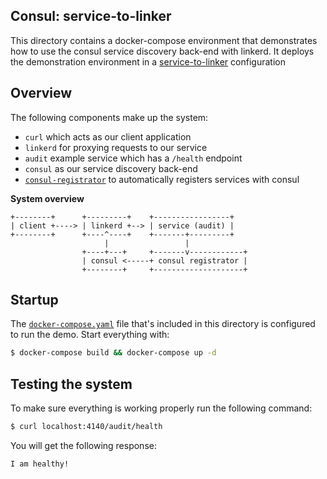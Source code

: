 ## Consul: service-to-linker
This directory contains a docker-compose environment that demonstrates
how to use the consul service discovery back-end with linkerd. It deploys the demonstration environment in a
[service-to-linker](https://linkerd.io/in-depth/deployment/#service-to-linker)
configuration

## Overview
The following components make up the system:
* `curl` which acts as our client application
* `linkerd` for proxying requests to our service
* `audit` example service which has a `/health` endpoint
* `consul` as our service discovery back-end
* [`consul-registrator`](https://github.com/gliderlabs/registrator)
to automatically registers services with consul

**System overview**
```
+--------+      +---------+    +-----------------+
| client +----> | linkerd +--> | service (audit) |
+--------+      +----^----+    +-------+---------+
                     |                 |
                +----+---+     +-------v------------+
                | consul <-----+ consul registrator |
                +--------+     +--------------------+
```


## Startup

The [`docker-compose.yaml`](docker-compose.yaml) file that's included
in this directory is configured to run the demo. Start everything with:

```bash
$ docker-compose build && docker-compose up -d
```

## Testing the system
To make sure everything is working properly run the following command:
```bash
$ curl localhost:4140/audit/health
```

You will get the following response:
```bash
I am healthy!
```